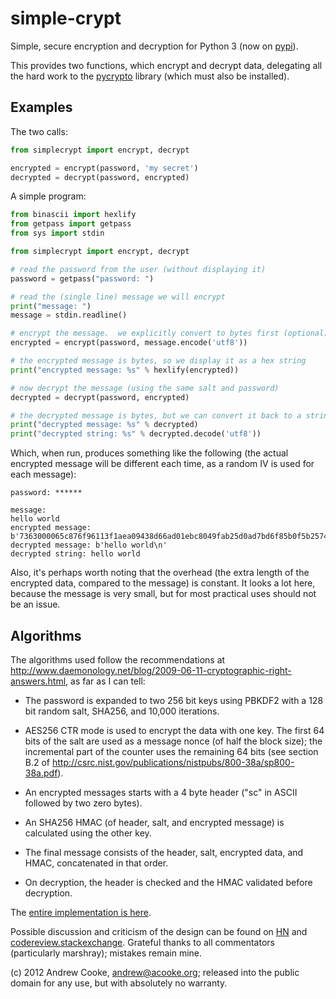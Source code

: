 simple-crypt
============

Simple, secure encryption and decryption for Python 3 (now on
[pypi](http://pypi.python.org/pypi/simple-crypt)).

This provides two functions, which encrypt and decrypt data, delegating all
the hard work to the [pycrypto](https://www.dlitz.net/software/pycrypto)
library (which must also be installed).

Examples
--------

The two calls:

```python
from simplecrypt import encrypt, decrypt

encrypted = encrypt(password, 'my secret')
decrypted = decrypt(password, encrypted)
```

A simple program:

```python
from binascii import hexlify
from getpass import getpass
from sys import stdin

from simplecrypt import encrypt, decrypt

# read the password from the user (without displaying it)
password = getpass("password: ")

# read the (single line) message we will encrypt
print("message: ")
message = stdin.readline()

# encrypt the message.  we explicitly convert to bytes first (optional)
encrypted = encrypt(password, message.encode('utf8'))

# the encrypted message is bytes, so we display it as a hex string
print("encrypted message: %s" % hexlify(encrypted))

# now decrypt the message (using the same salt and password)
decrypted = decrypt(password, encrypted)

# the decrypted message is bytes, but we can convert it back to a string
print("decrypted message: %s" % decrypted)
print("decrypted string: %s" % decrypted.decode('utf8'))
```

Which, when run, produces something like the following (the actual encrypted
message will be different each time, as a random IV is used for each message):

```
password: ******

message:
hello world
encrypted message: b'7363000065c876f96113f1aea09438d66ad01ebc8049fab25d0ad7bd6f85b0f5b2574138e410b9e966ac54c8130483b6e89ebe69f87e1f519afc2f848bfecccf'
decrypted message: b'hello world\n'
decrypted string: hello world
```

Also, it's perhaps worth noting that the overhead (the extra length of the
encrypted data, compared to the message) is constant.  It looks a lot here,
because the message is very small, but for most practical uses should not be
an issue.

Algorithms
----------

The algorithms used follow the recommendations at
http://www.daemonology.net/blog/2009-06-11-cryptographic-right-answers.html,
as far as I can tell:

* The password is expanded to two 256 bit keys using PBKDF2 with a 128 bit
  random salt, SHA256, and 10,000 iterations.

* AES256 CTR mode is used to encrypt the data with one key.  The first 64 bits
  of the salt are used as a message nonce (of half the block size); the
  incremental part of the counter uses the remaining 64 bits (see section B.2
  of http://csrc.nist.gov/publications/nistpubs/800-38a/sp800-38a.pdf).

* An encrypted messages starts with a 4 byte header ("sc" in ASCII followed
  by two zero bytes).

* An SHA256 HMAC (of header, salt, and encrypted message) is calculated using
  the other key.

* The final message consists of the header, salt, encrypted data, and HMAC,
  concatenated in that order.

* On decryption, the header is checked and the HMAC validated before decryption.

The [entire implementation is here](https://github.com/andrewcooke/simple-crypt/blob/master/src/simplecrypt/__init__.py).

Possible discussion and criticism of the design can be found on
[HN](http://news.ycombinator.com/item?id=4962983) and
[codereview.stackexchange](http://codereview.stackexchange.com/questions/19910/simple-crypto-library-in-python-correct-and-secure).
Grateful thanks to all commentators (particularly marshray); mistakes remain
mine.

(c) 2012 Andrew Cooke, andrew@acooke.org; released into the public domain for
any use, but with absolutely no warranty.
